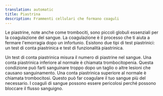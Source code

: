 ```yaml
---
translation: automatic
title: Piastrina
description: Frammenti cellulari che formano coaguli
---
```


Le piastrine, note anche come trombociti, sono piccoli globuli essenziali per la coagulazione del sangue. La coagulazione è il processo che ti aiuta a fermare l'emorragia dopo un infortunio. Esistono due tipi di test piastrinici: un test di conta piastrinica e test di funzionalità piastrinica.

Un test di conta piastrinica misura il numero di piastrine nel sangue. Una conta piastrinica inferiore al normale è chiamata trombocitopenia. Questa condizione può farti sanguinare troppo dopo un taglio o altre lesioni che causano sanguinamento. Una conta piastrinica superiore al normale è chiamata trombocitosi. Questo può far coagulare il tuo sangue più del necessario. I coaguli di sangue possono essere pericolosi perché possono bloccare il flusso sanguigno.
